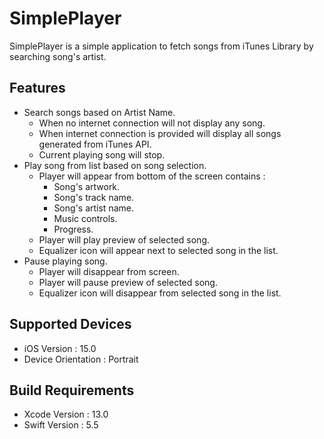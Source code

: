 # SimplePlayer

SimplePlayer is a simple application to fetch songs from iTunes Library by searching song's artist.

## Features
- Search songs based on Artist Name.
    - When no internet connection will not display any song.
    - When internet connection is provided will display all songs generated from iTunes API.
    - Current playing song will stop.
- Play song from list based on song selection.
    - Player will appear from bottom of the screen contains :
        - Song's artwork.
        - Song's track name.
        - Song's artist name.
        - Music controls.
        - Progress.
    - Player will play preview of selected song.
    - Equalizer icon will appear next to selected song in the list.
- Pause playing song.
    - Player will disappear from screen.
    - Player will pause preview of selected song.
    - Equalizer icon will disappear from selected song in the list.

## Supported Devices
- iOS Version : 15.0
- Device Orientation : Portrait

## Build Requirements
- Xcode Version : 13.0
- Swift Version : 5.5
